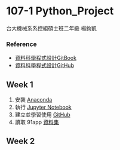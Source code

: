 # 107-1 Python_Project
台大機械系系控組碩士班二年級 楊鈞凱
### Reference
- [資料科學程式設計GitBook](https://pecu.gitbooks.io/python_/content/)
- [資料科學程式設計GitHub](https://github.com/NTU-CSX-Project/107-1PythonSampleCode/)

## Week 1

1. 安裝 [Anaconda](https://www.anaconda.com/download/)
2. 執行 [Jupyter Notebook](https://jupyter.readthedocs.io/en/latest/install.html#installing-jupyter-using-anaconda-and-conda)
3. 建立並學習使用 [GitHub](https://gitbook.tw/)
4. 讀取 91app [資料集](https://drive.google.com/drive/folders/1g7Q81jHDXpJcWdhJEDl8h_wS_XmODgiB)

## Week 2
